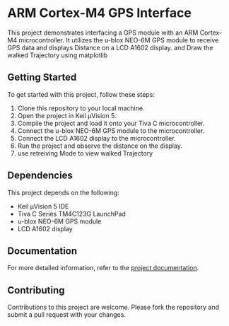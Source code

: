 # ARM Cortex-M4 GPS Interface

This project demonstrates interfacing a GPS module with an ARM Cortex-M4 microcontroller. It utilizes the u-blox NEO-6M GPS module to receive GPS data and displays Distance on a LCD A1602 display.
and Draw the walked Trajectory using matplotlib
## Getting Started

To get started with this project, follow these steps:

1. Clone this repository to your local machine.
2. Open the project in Keil µVision 5.
3. Compile the project and load it onto your Tiva C microcontroller.
4. Connect the u-blox NEO-6M GPS module to the microcontroller.
5. Connect the LCD A1602 display to the microcontroller.
6. Run the project and observe the distance on the display.
7. use retreiving Mode to view walked Trajectory

## Dependencies

This project depends on the following:

- Keil µVision 5 IDE
- Tiva C Series TM4C123G LaunchPad
- u-blox NEO-6M GPS module
- LCD A1602 display

## Documentation

For more detailed information, refer to the [project documentation](https://github.com/minanasser54/ARM_M4_GPS/blob/MinaNasser/ARM_M4_GPS.pdf).

## Contributing

Contributions to this project are welcome. Please fork the repository and submit a pull request with your changes.
